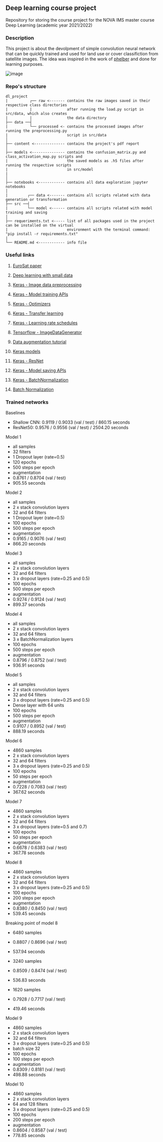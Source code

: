 ## Deep learning course project 

Repository for storing the course project for the NOVA IMS master course Deep Learning (academic year 2021/2022)

### Description

This project is about the devolpment of simple convolution neural network that can be quickly trained and used for land use or cover classifiction from satellite images. The idea was inspired in the work of [phelber](https://github.com/phelber/EuroSAT) and done for learning purposes.

![image](https://user-images.githubusercontent.com/91217958/164242074-586da8c6-549a-4832-8c43-44803981c7ca.png)


### Repo's structure

```
dl_project
|          ┌── raw <------- contains the raw images saved in their respective class directories
|          |                after running the load.py script in src/data, which also creates 
|          |                the data directory
├── data ──┤
|          └── processed <- contains the processed images after running the preprocessing.py 
|                           script in src/data
│
├── content <-------------- contains the project's pdf report
│          
├── models <--------------- contains the confusion_matrix.py and class_activation_map.py scripts and 
|                           the saved models as .h5 files after running the respective scripts
|                           in src/model
|                 
│
├── notebooks <------------ contains all data exploration jupyter notebooks
│
|         ┌── data <------- contains all scripts related with data generation or transformation
├── src ──┤
|         └── model <------ contains all scripts related with model training and saving
│
├── requeriments.txt <----- list of all packages used in the project can be installed on the virtual 
|                           environment with the terminal command: "pip install -r requirements.txt"
|
└── README.md <------------ info file
```

### Useful links

1. [EuroSat paper](https://ieeexplore.ieee.org/document/8519248) 

2. [Deep learning with small data](https://arxiv.org/pdf/2003.12843.pdf)

3. [Keras - Image data preprocessing](https://keras.io/api/preprocessing/image/)

4. [Keras - Model training APIs](https://keras.io/api/models/model_training_apis/) 

5. [Keras - Optimizers](https://keras.io/api/optimizers/)

6. [Keras - Transfer learning](https://keras.io/guides/transfer_learning/) 

7. [Keras - Learning rate schedules](https://keras.io/api/optimizers/learning_rate_schedules/)

8. [Tensorflow - ImageDataGenerator](https://www.tensorflow.org/api_docs/python/tf/keras/preprocessing/image/ImageDataGenerator) 

9. [Data augmentation tutorial](https://machinelearningmastery.com/how-to-configure-image-data-augmentation-when-training-deep-learning-neural-networks/)

10. [Keras models](https://keras.io/api/applications/)

11. [Keras - ResNet](https://keras.io/api/applications/resnet/) 

12. [Keras - Model saving APIs](https://keras.io/api/models/model_saving_apis/#savemodel-function)

13. [Keras - BatchNormalization](https://keras.io/api/layers/normalization_layers/batch_normalization/) 

14. [Batch Normalization](https://machinelearningmastery.com/batch-normalization-for-training-of-deep-neural-networks/)

### Trained networks

Baselines 
- Shallow CNN: 0.9119 / 0.9033 (val / test) / 860.15 seconds
- ResNet50: 0.9576 / 0.9556 (val / test) / 2504.20 seconds

Model 1 
- all samples
- 32 filters 
- 1 Dropout layer (rate=0.5)
- 120 epochs 
- 500 steps per epoch
- augmentation 
- 0.8761 / 0.8704 (val / test)
- 905.55 seconds

Model 2 
- all samples
- 2 x stack convolution layers 
- 32 and 64 filters
- 1 Dropout layer (rate=0.5)
- 100 epochs 
- 500 steps per epoch
- augmentation 
- 0.9165 / 0.9076 (val / test)
- 866.20 seconds

Model 3 
- all samples
- 2 x stack convolution layers 
- 32 and 64 filters
- 3 x dropout layers (rate=0.25 and 0.5)
- 100 epochs 
- 500 steps per epoch
- augmentation 
- 0.9274 / 0.9124 (val / test)
- 899.37 seconds

Model 4
- all samples
- 2 x stack convolution layers 
- 32 and 64 filters
- 3 x BatchNormalization layers
- 100 epochs 
- 500 steps per epoch
- augmentation 
- 0.8796 / 0.8752 (val / test)
- 936.91 seconds 

Model 5
- all samples
- 2 x stack convolution layers 
- 32 and 64 filters
- 3 x dropout layers (rate=0.25 and 0.5)
- Dense layer with 64 units
- 100 epochs 
- 500 steps per epoch
- augmentation 
- 0.9107 / 0.8952 (val / test)
- 888.19 seconds 

Model 6
- 4860 samples
- 2 x stack convolution layers 
- 32 and 64 filters
- 3 x dropout layers (rate=0.25 and 0.5)
- 100 epochs 
- 50 steps per epoch
- augmentation 
- 0.7228 / 0.7083 (val / test)
- 367.62 seconds

Model 7
- 4860 samples
- 2 x stack convolution layers 
- 32 and 64 filters
- 3 x dropout layers (rate=0.5 and 0.7)
- 100 epochs 
- 50 steps per epoch
- augmentation 
- 0.6678 / 0.6383 (val / test)
- 367.78 seconds 

Model 8
- 4860 samples
- 2 x stack convolution layers 
- 32 and 64 filters
- 3 x dropout layers (rate=0.25 and 0.5)
- 100 epochs 
- 200 steps per epoch
- augmentation 
- 0.8380 / 0.8450 (val / test)
- 539.45 seconds 

Breaking point of model 8 

- 6480 samples 
- 0.8807 / 0.8696 (val / test) 
- 537.94 seconds 

- 3240 samples 
- 0.8509 / 0.8474 (val / test) 
- 536.83 seconds 

- 1620 samples 
- 0.7928 / 0.7717 (val / test) 
- 419.46 seconds

Model 9
- 4860 samples
- 2 x stack convolution layers 
- 32 and 64 filters
- 3 x dropout layers (rate=0.25 and 0.5)
- batch size 32
- 100 epochs 
- 100 steps per epoch
- augmentation 
- 0.8309 / 0.8181 (val / test)
- 498.88 seconds

Model 10 
- 4860 samples
- 2 x stack convolution layers 
- 64 and 128 filters
- 3 x dropout layers (rate=0.25 and 0.5)
- 100 epochs 
- 200 steps per epoch
- augmentation 
- 0.8604 / 0.8587 (val / test)
- 778.85 seconds 

